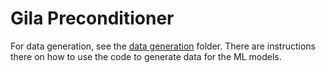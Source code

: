 # Gila Preconditioner

For data generation, see the [data generation](data_generation)
folder. There are instructions there on how to use the code to
generate data for the ML models.
